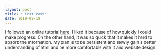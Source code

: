 ```yaml
---
layout: post
title: "First Post"
date: 2019-09-19
---
```


I followed an online tutorial <a href="http://jmcglone.com/guides/github-pages/"> here</a>. I liked it because of how quickly I could make progress. On the other hand, it was so quick that it makes it hard to absorb the information. My plan is to be persistent and slowly gain a better understanding of html and be more comfortable with it and website design. 


